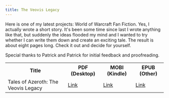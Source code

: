 ```yaml
---
title: The Veovis Legacy
---
```


<script lang="ts">
  import {siteLink} from "$lib/constants";
</script>

Here is one of my latest projects: World of Warcraft Fan Fiction. Yes, I actually wrote a short story. It's been some time since last I wrote anything like that, but suddenly the ideas flooded my mind and I wanted to try whether I can write them down and create an exciting tale. The result is about eight pages long. Check it out and decide for yourself.

Special thanks to Patrick and Patrick for initial feedback and proofreading.

<table class="table table-meu">
  <tr>
    <th class="text-center">
      Title
    </th>
    <th class="text-center">
      PDF (Desktop)
    </th>
    <th class="text-center">
      MOBI (Kindle)
    </th>
    <th class="text-center">
      EPUB (Other)
    </th>
  </tr>
  <tr>
    <td>
      Tales of Azeroth: The Veovis Legacy
    </td>
    <td>
      <a href="{siteLink}/dl/TheVeovisLegacy.pdf">Link</a>
    </td>
    <td>
      <a href="{siteLink}/dl/TheVeovisLegacy.mobi">Link</a>
    </td>
    <td>
      <a href="{siteLink}/dl/TheVeovisLegacy.epub">Link</a>
    </td>
  </tr>
</table>
